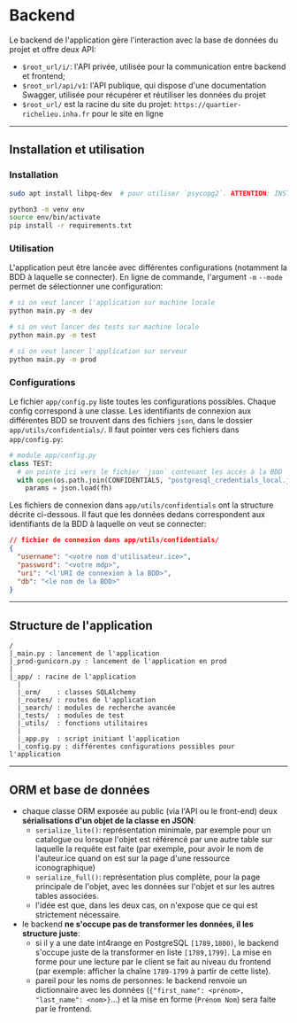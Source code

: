 # Backend

Le backend de l'application gère l'interaction avec la base de données du projet et offre deux API:

- `$root_url/i/`: l'API privée, utilisée pour la communication entre backend et frontend;
- `$root_url/api/v1`: l'API publique, qui dispose d'une documentation Swagger, utilisée pour récupérer
   et réutiliser les données du projet
- `$root_url/` est la racine du site du projet: `https://quartier-richelieu.inha.fr` pour le site en ligne

---

## Installation et utilisation

### Installation

```bash
sudo apt install libpq-dev  # pour utiliser `psycopg2`. ATTENTION: INSTALLATION SYSTEM-WIDE

python3 -m venv env
source env/bin/activate
pip install -r requirements.txt
```

### Utilisation

L'application peut être lancée avec différentes configurations (notamment la BDD à 
laquelle se connecter). En ligne de commande, l'argument `-m` `--mode` permet de
sélectionner une configuration: 

```bash
# si on veut lancer l'application sur machine locale
python main.py -m dev

# si on veut lancer des tests sur machine locale
python main.py -m test

# si on veut lancer l'application sur serveur
python main.py -m prod
```

### Configurations

Le fichier `app/config.py` liste toutes les configurations possibles. Chaque config
correspond à une classe. Les identifiants de connexion aux différentes BDD se trouvent 
dans des fichiers `json`, dans le dossier `app/utils/confidentials/`. Il faut pointer 
vers ces fichiers dans `app/config.py`:

```python
# module app/config.py
class TEST:
  # on pointe ici vers le fichier `json` contenant les accès à la BDD
  with open(os.path.join(CONFIDENTIALS, "postgresql_credentials_local.json"), mode="r") as fh:
    params = json.load(fh)
```

Les fichiers de connexion dans `app/utils/confidentials` ont la structure 
décrite ci-dessous. Il faut que les données dedans correspondent aux 
identifiants de la BDD à laquelle on veut se connecter:

```json
// fichier de connexion dans app/utils/confidentials/
{
  "username": "<votre nom d'utilisateur.ice>", 
  "password": "<votre mdp>",
  "uri": "<l'URI de connexion à la BDD>",
  "db": "<le nom de la BDD>"
}
```

---

## Structure de l'application 

```
/
|_main.py : lancement de l'application
|_prod-gunicorn.py : lancement de l'application en prod
|
|_app/ : racine de l'application
  |
  |_orm/    : classes SQLAlchemy
  |_routes/ : routes de l'application
  |_search/ : modules de recherche avancée
  |_tests/  : modules de test
  |_utils/  : fonctions utilitaires
  |
  |_app.py  : script initiant l'application
  |_config.py : différentes configurations possibles pour l'application
```

---

## ORM et base de données

- chaque classe ORM exposée au public (via l'API ou le front-end)
  deux **sérialisations d'un objet de la classe en JSON**: 
  - `serialize_lite()`: représentation minimale, par exemple pour un catalogue
    ou lorsque l'objet est référencé par une autre table sur laquelle la requête
    est faite (par exemple, pour avoir le nom de l'auteur.ice quand on est sur
    la page d'une ressource iconographique)
  - `serialize_full()`: représentation plus complète, pour la page principale
    de l'objet, avec les données sur l'objet et sur les autres tables associées.
  - l'idée est que, dans les deux cas, on n'expose que ce qui est strictement nécessaire.
- le backend **ne s'occupe pas de transformer les données, il les structure juste**:
  - si il y a une date int4range en PostgreSQL `[1789,1800)`, le backend s'occupe 
    juste de la transformer en liste `[1789,1799]`. La mise en forme pour une lecture 
    par le client se fait au niveau du frontend (par exemple: afficher la chaîne `1789-1799` 
    à partir de cette liste).
  - pareil pour les noms de personnes: le backend renvoie un dictionnaire avec les données
    (`{"first_name": <prénom>, "last_name": <nom>}`...) et la mise en forme (`Prénom Nom`)
    sera faite par le frontend.
